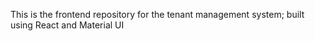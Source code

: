 This is the frontend repository for the tenant management system; built using React and Material UI
